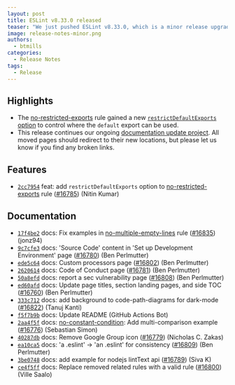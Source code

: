 ```yaml
---
layout: post
title: ESLint v8.33.0 released
teaser: "We just pushed ESLint v8.33.0, which is a minor release upgrade of ESLint. This release adds some new features and fixes several bugs found in the previous release."
image: release-notes-minor.png
authors:
  - btmills
categories:
  - Release Notes
tags:
  - Release
---
```


## Highlights

* The [no-restricted-exports](/docs/rules/no-restricted-exports) rule gained a new [`restrictDefaultExports` option](/docs/rules/no-restricted-exports#restrictdefaultexports) to control where the `default` export can be used.
* This release continues our ongoing [documentation update project](https://github.com/eslint/eslint/issues/16365). All moved pages should redirect to their new locations, but please let us know if you find any broken links.

## Features


* [`2cc7954`](https://github.com/eslint/eslint/commit/2cc7954cdb1fed44e8a5d3c9b3ea1deceadb5e00) feat: add `restrictDefaultExports` option to [no-restricted-exports](/docs/rules/no-restricted-exports) rule ([#16785](https://github.com/eslint/eslint/issues/16785)) (Nitin Kumar)








## Documentation


* [`17f4be2`](https://github.com/eslint/eslint/commit/17f4be2b66deb81f4e9ffb3d6bdfb79f3fcf85a2) docs: Fix examples in [no-multiple-empty-lines](/docs/rules/no-multiple-empty-lines) rule ([#16835](https://github.com/eslint/eslint/issues/16835)) (jonz94)
* [`9c7cfe3`](https://github.com/eslint/eslint/commit/9c7cfe33c4a39cf2c23529afe02030ea7f8acf70) docs: 'Source Code' content in 'Set up Development Environment' page ([#16780](https://github.com/eslint/eslint/issues/16780)) (Ben Perlmutter)
* [`ede5c64`](https://github.com/eslint/eslint/commit/ede5c6475469a905da4f559ab55f0ee73168a9d7) docs: Custom processors page ([#16802](https://github.com/eslint/eslint/issues/16802)) (Ben Perlmutter)
* [`2620614`](https://github.com/eslint/eslint/commit/2620614f525de13f2e3ab0a7cd92abe89dae4897) docs: Code of Conduct page ([#16781](https://github.com/eslint/eslint/issues/16781)) (Ben Perlmutter)
* [`50a8efd`](https://github.com/eslint/eslint/commit/50a8efd957c70c9978a8ed25744a24193b00e078) docs: report a sec vulnerability page ([#16808](https://github.com/eslint/eslint/issues/16808)) (Ben Perlmutter)
* [`ed60afd`](https://github.com/eslint/eslint/commit/ed60afd4450e769a975447178299446f4439d926) docs: Update page titles, section landing pages, and side TOC ([#16760](https://github.com/eslint/eslint/issues/16760)) (Ben Perlmutter)
* [`333c712`](https://github.com/eslint/eslint/commit/333c71243537966930e9ab8178bc98c37949b5f2) docs: add background to code-path-diagrams for dark-mode ([#16822](https://github.com/eslint/eslint/issues/16822)) (Tanuj Kanti)
* [`f5f7b9b`](https://github.com/eslint/eslint/commit/f5f7b9b8b512f5c6a5b4a1037f81bb3f5a7311e0) docs: Update README (GitHub Actions Bot)
* [`2aa4f5f`](https://github.com/eslint/eslint/commit/2aa4f5fb2fdb1c4a1734093c225e5c6251b0ee0f) docs: [no-constant-condition](/docs/rules/no-constant-condition): Add multi-comparison example ([#16776](https://github.com/eslint/eslint/issues/16776)) (Sebastian Simon)
* [`40287db`](https://github.com/eslint/eslint/commit/40287dbe7407934a69805f02ece07491778c3694) docs: Remove Google Group icon ([#16779](https://github.com/eslint/eslint/issues/16779)) (Nicholas C. Zakas)
* [`ea10ca5`](https://github.com/eslint/eslint/commit/ea10ca5b7b5bd8f6e6daf030ece9a3a82f10994c) docs: 'a .eslint' -> 'an .eslint' for consistency ([#16809](https://github.com/eslint/eslint/issues/16809)) (Ben Perlmutter)
* [`3be0748`](https://github.com/eslint/eslint/commit/3be07488ee7b6a9591d169be9648fbd36b32105e) docs: add example for nodejs lintText api ([#16789](https://github.com/eslint/eslint/issues/16789)) (Siva K)
* [`ce4f5ff`](https://github.com/eslint/eslint/commit/ce4f5ff30590df053a539c8e8e2597838e038a36) docs: Replace removed related rules with a valid rule ([#16800](https://github.com/eslint/eslint/issues/16800)) (Ville Saalo)

